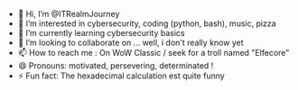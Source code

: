 - 👋 Hi, I’m @ITRealmJourney
- 👀 I’m interested in cybersecurity, coding (python, bash), music, pizza
- 🌱 I’m currently learning cybersecurity basics
- 💞️ I’m looking to collaborate on ... well, i don't really know yet
- 📫 How to reach me : On WoW Classic / seek for a troll named "Elfecore"
- 😄 Pronouns: motivated, persevering, determinated !
- ⚡ Fun fact: The hexadecimal calculation est quite funny

<!---
ITRealmJourney/ITRealmJourney is a ✨ special ✨ repository because its `README.md` (this file) appears on your GitHub profile.
You can click the Preview link to take a look at your changes.
--->

